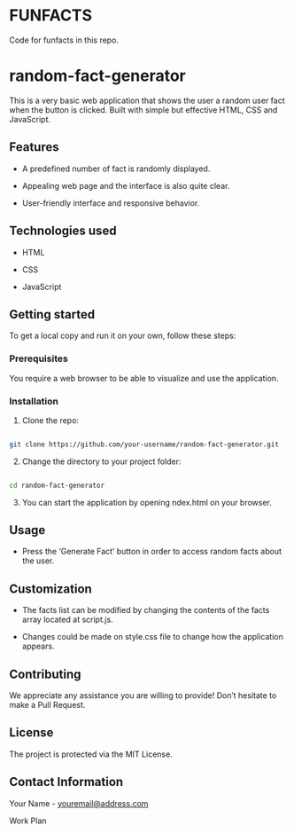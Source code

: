 # FUNFACTS

Code for funfacts in this repo.

# random-fact-generator

This is a very basic web application that shows the user a random user fact when the button is clicked. Built with simple but effective HTML, CSS and JavaScript.

## Features

- A predefined number of fact is randomly displayed.

- Appealing web page and the interface is also quite clear.

- User-friendly interface and responsive behavior.

## Technologies used

 - HTML

 - CSS

 - JavaScript
 
## Getting started

To get a local copy and run it on your own, follow these steps:

### Prerequisites

You require a web browser to be able to visualize and use the application.

### Installation

1. Clone the repo:

```bash

git clone https://github.com/your-username/random-fact-generator.git

```

2. Change the directory to your project folder:

```bash

cd random-fact-generator

```

3. You can start the application by opening ndex.html on your browser.

## Usage

- Press the ‘Generate Fact’ button in order to access random facts about the user.

## Customization

- The facts list can be modified by changing the contents of the facts array located at script.js.

- Changes could be made on style.css file to change how the application appears.

## Contributing

We appreciate any assistance you are willing to provide! Don’t hesitate to make a Pull Request.

## License

The project is protected via the MIT License.

## Contact Information

Your Name - [youremail@address.com](mailto:youremail@address.com)

Work Plan

